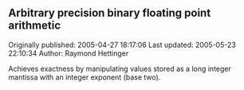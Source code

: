 ## Arbitrary precision binary floating point arithmetic 
Originally published: 2005-04-27 18:17:06 
Last updated: 2005-05-23 22:10:34 
Author: Raymond Hettinger 
 
Achieves exactness by manipulating values stored as a long integer mantissa with an integer exponent (base two).